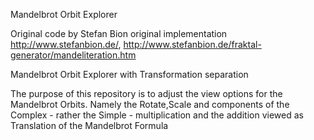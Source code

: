 Mandelbrot Orbit Explorer 

Original code by Stefan Bion original implementation http://www.stefanbion.de/, http://www.stefanbion.de/fraktal-generator/mandeliteration.htm

Mandelbrot Orbit Explorer with Transformation separation

The purpose of this repository is to adjust the view options for the Mandelbrot Orbits. Namely the Rotate,Scale and  components of the Complex - rather the Simple - multiplication and the addition viewed as Translation of the Mandelbrot Formula